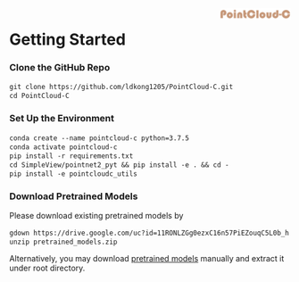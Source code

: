 <img src="../figs/logo.png" align="right" width="25%">

# Getting Started

### Clone the GitHub Repo
```shell
git clone https://github.com/ldkong1205/PointCloud-C.git
cd PointCloud-C
```

### Set Up the Environment

```shell
conda create --name pointcloud-c python=3.7.5
conda activate pointcloud-c
pip install -r requirements.txt
cd SimpleView/pointnet2_pyt && pip install -e . && cd -
pip install -e pointcloudc_utils
```

### Download Pretrained Models

Please download existing pretrained models by
```shell
gdown https://drive.google.com/uc?id=11RONLZGg0ezxC16n57PiEZouqC5L0b_h
unzip pretrained_models.zip
```
Alternatively, you may download [pretrained models](https://drive.google.com/file/d/11RONLZGg0ezxC16n57PiEZouqC5L0b_h/view?usp=sharing) manually and extract it under root directory.
